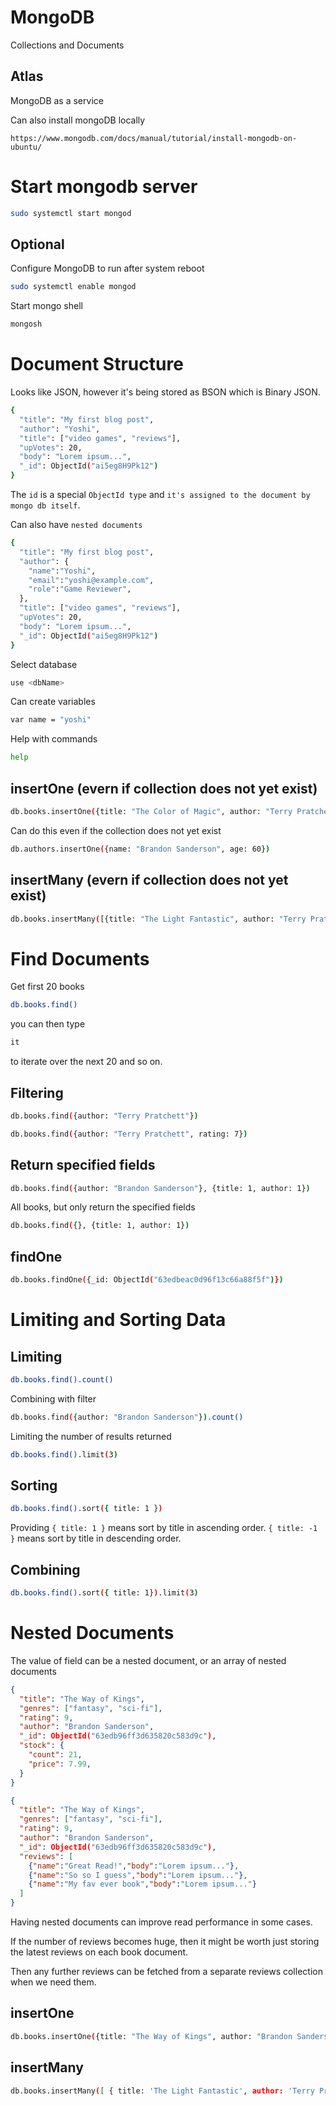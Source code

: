 # MongoDB

Collections and Documents

## Atlas
MongoDB as a service

Can also install mongoDB locally

`https://www.mongodb.com/docs/manual/tutorial/install-mongodb-on-ubuntu/`

# Start mongodb server

```sh
sudo systemctl start mongod
```

## Optional

Configure MongoDB to run after system reboot

```sh
sudo systemctl enable mongod
```

Start mongo shell

```sh
mongosh
```

# Document Structure

Looks like JSON, however it's being stored as BSON which is Binary JSON.

```sh
{
  "title": "My first blog post",
  "author": "Yoshi",
  "title": ["video games", "reviews"],
  "upVotes": 20,
  "body": "Lorem ipsum...",
  "_id": ObjectId("ai5eg8H9Pk12")
}
```

The `id` is a special `ObjectId type` and `it's assigned to the document by mongo db itself`.

Can also have `nested documents`

```sh
{
  "title": "My first blog post",
  "author": {
    "name":"Yoshi",
    "email":"yoshi@example.com",
    "role":"Game Reviewer",
  },
  "title": ["video games", "reviews"],
  "upVotes": 20,
  "body": "Lorem ipsum...",
  "_id": ObjectId("ai5eg8H9Pk12")
}
```

Select database

```sh
use <dbName>
```

Can create variables
```sh
var name = "yoshi"
```

Help with commands

```sh
help
```

## insertOne (evern if collection does not yet exist)

```sh
db.books.insertOne({title: "The Color of Magic", author: "Terry Pratchett", pages: 300, rating: 7, genres: ["fantasy", "magic"]})
```

Can do this even if the collection does not yet exist

```sh
db.authors.insertOne({name: "Brandon Sanderson", age: 60})
```

## insertMany (evern if collection does not yet exist)

```sh
db.books.insertMany([{title: "The Light Fantastic", author: "Terry Pratchett", pages: 250, rating: 6, genres: ["fantasy"]}, {title: "Dune", author: "Frank Herbert", pages: 500, rating: 10, genres: ["sci-fi", "dystopian"]}])
```

# Find Documents

Get first 20 books

```sh
db.books.find()
```

you can then type

```sh
it
```

to iterate over the next 20 and so on.

## Filtering

```sh
db.books.find({author: "Terry Pratchett"})

db.books.find({author: "Terry Pratchett", rating: 7})
```

## Return specified fields

```sh
db.books.find({author: "Brandon Sanderson"}, {title: 1, author: 1})
```

All books, but only return the specified fields
```sh
db.books.find({}, {title: 1, author: 1})
```

## findOne

```sh
db.books.findOne({_id: ObjectId("63edbeac0d96f13c66a88f5f")})
```

# Limiting and Sorting Data

## Limiting

```sh
db.books.find().count()
```

Combining with filter
```sh
db.books.find({author: "Brandon Sanderson"}).count()
```

Limiting the number of results returned
```sh
db.books.find().limit(3)
```

## Sorting

```sh
db.books.find().sort({ title: 1 })
```

Providing `{ title: 1 }` means sort by title in ascending order.
`{ title: -1 }` means sort by title in descending order.

## Combining

```sh
db.books.find().sort({ title: 1}).limit(3)
```

# Nested Documents

The value of field can be a nested document, or an array of nested documents

```json
{
  "title": "The Way of Kings",
  "genres": ["fantasy", "sci-fi"],
  "rating": 9,
  "author": "Brandon Sanderson",
  "_id": ObjectId("63edb96ff3d635820c583d9c"),
  "stock": {
    "count": 21,
    "price": 7.99,
  }  
}
```

```json
{
  "title": "The Way of Kings",
  "genres": ["fantasy", "sci-fi"],
  "rating": 9,
  "author": "Brandon Sanderson",
  "_id": ObjectId("63edb96ff3d635820c583d9c"),
  "reviews": [
    {"name":"Great Read!","body":"Lorem ipsum..."},
    {"name":"So so I guess","body":"Lorem ipsum..."},
    {"name":"My fav ever book","body":"Lorem ipsum..."}
  ]
}
```

Having nested documents can improve read performance in some cases.

If the number of reviews becomes huge, then it might be worth just storing the latest reviews on each book document.

Then any further reviews can be fetched from a separate reviews collection when we need them.

## insertOne

```sh
db.books.insertOne({title: "The Way of Kings", author: "Brandon Sanderson", rating: 9, pages: 400, genres: ["fantasy"], reviews: [{name: "Yoshi", body: "Great book!!"},{name: "Mario", body: "so so"}]})
```

## insertMany

```sh
db.books.insertMany([ { title: 'The Light Fantastic', author: 'Terry Pratchett', pages: 250, rating: 6, genres: ['fantasy', 'magic'], reviews: [ { name: 'Luigi', body: 'It was pretty good' }, { name: 'Bowser', body: 'Loved It!!!' }, ], }, { title: 'The Name of the Wind', author: 'Patrick Rothfuss', pages: 500, rating: 10, genres: ['fantasy'], reviews: [{ name: 'Peach', body: 'One of my favs' }], }, { title: 'The Color of Magic', author: 'Terry Pratchett', pages: 350, rating: 8, genres: ['fantasy', 'magic'], reviews: [ { name: 'Luigi', body: 'It was OK' }, { name: 'Bowser', body: 'Really good book' }, ], }, { title: '1984', author: 'George Orwell', pages: 300, rating: 6, genres: ['sci-fi', 'dystopian'], reviews: [ { name: 'Peach', body: 'Not my cup of tea' }, { name: 'Mario', body: 'Meh' }, ], }, ])
```

